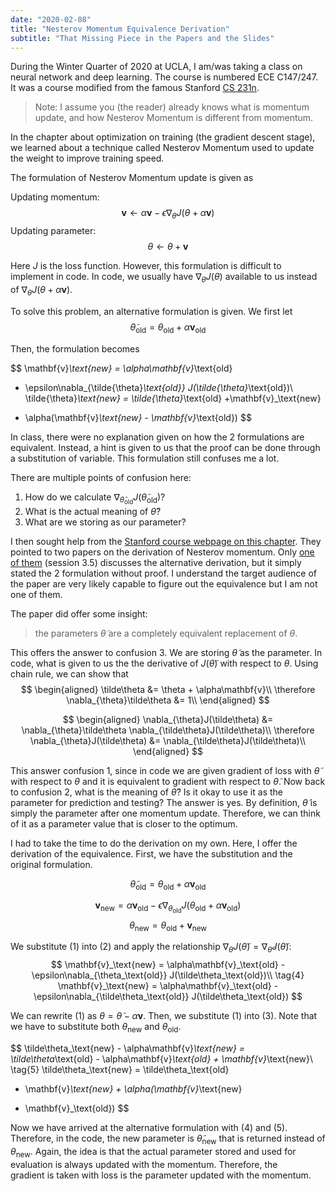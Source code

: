 ```yaml
---
date: "2020-02-08"
title: "Nesterov Momentum Equivalence Derivation"
subtitle: "That Missing Piece in the Papers and the Slides"
---
```


During the Winter Quarter of 2020 at UCLA, I am/was taking a 
class on neural network and deep learning. The course is numbered
ECE C147/247. It was a course modified from the famous Stanford
[CS 231n](http://cs231n.stanford.edu/). 

> Note: I assume you (the reader) already knows what is 
> momentum update, and how Nesterov Momentum is different from 
> momentum. 

In the chapter about optimization on training (the gradient
descent stage), we learned about a technique called Nesterov
Momentum used to update the weight to improve training speed.

The formulation of Nesterov Momentum update is given as 

Updating momentum:
$$
\mathbf{v} \leftarrow \alpha\mathbf{v} - 
\epsilon\nabla_{\theta} J(\theta + \alpha\mathbf{v})
$$
Updating parameter:
$$
\theta \leftarrow \theta + \mathbf{v}
$$

Here $J$ is the loss function. However, this formulation
is difficult to implement in code. In code, we usually
have $\nabla_\theta J(\theta)$ available to us instead
of $\nabla_{\theta} J(\theta + \alpha\mathbf{v})$.

To solve this problem, an alternative formulation is 
given. We first let 
$$
\tilde{\theta}_\text{old} 
= \theta_\text{old} + \alpha\mathbf{v}_\text{old}
$$

Then, the formulation becomes

$$
\mathbf{v}_\text{new} = \alpha\mathbf{v}_\text{old}
- \epsilon\nabla_{\tilde{\theta}_\text{old}}
J(\tilde{\theta}_\text{old})\\
\tilde{\theta}_\text{new} = \tilde{\theta}_\text{old}
+\mathbf{v}_\text{new} 
+ \alpha(\mathbf{v}_\text{new} - \mathbf{v}_\text{old})
$$


In class, there were no explanation given on how the 
2 formulations are equivalent. Instead, a hint is given
to us that the proof can be done through a substitution
of variable. 
This formulation still confuses me a lot. 

There are multiple points of confusion here:
1. How do we calculate 
  $\nabla_{\tilde\theta_\text{old}}J(\tilde\theta_\text{old})$?
2. What is the actual meaning of $\tilde\theta$?
3. What are we storing as our parameter?


I then sought help from the [Stanford course webpage on 
this chapter](http://cs231n.github.io/neural-networks-3/#sgd). 
They pointed to two papers on the derivation of Nesterov
momentum.
Only [one of them](https://arxiv.org/pdf/1212.0901v2.pdf) 
(session 3.5) discusses the alternative derivation, but
it simply stated the 2 formulation without proof.
I understand the target audience of the paper are very
likely capable to figure out the equivalence but I am 
not one of them. 

The paper did offer some insight:

> the parameters $\tilde\theta$ are a completely equivalent 
> replacement of $\theta$.

This offers the answer to confusion 3. We are storing 
$\tilde\theta$ as the parameter. In code, what is given
to us the the derivative of $J(\tilde\theta)$ with 
respect to $\theta$. Using chain rule, we can show that
$$
\begin{aligned}
\tilde\theta &= \theta + \alpha\mathbf{v}\\
\therefore \nabla_{\theta}\tilde\theta &= 1\\
\end{aligned}
$$

$$
\begin{aligned}
\nabla_{\theta}J(\tilde\theta) &= 
\nabla_{\theta}\tilde\theta \nabla_{\tilde\theta}J(\tilde\theta)\\
\therefore  \nabla_{\theta}J(\tilde\theta) &= 
\nabla_{\tilde\theta}J(\tilde\theta)\\
\end{aligned}
$$

This answer confusion 1, since in code we are given 
gradient of loss with $\tilde\theta$ with respect to $\theta$
and it is equivalent to gradient with respect to $\tilde\theta$.
Now back to confusion 2, what is the meaning of $\tilde\theta$?
Is it okay to use it as the parameter for prediction and 
testing?
The answer is yes. By definition, $\tilde\theta$ is simply
the parameter after one momentum update. Therefore, we
can think of it as a parameter value that is closer to 
the optimum. 

I had to take the time to do the derivation on my own.
Here, I offer the derivation of the equivalence. 
First, we have the substitution and the original formulation.

$$
\tag{1}
\tilde{\theta}_\text{old} 
= \theta_\text{old} + \alpha\mathbf{v}_\text{old}
$$

$$
\tag{2}
\mathbf{v}_\text{new} = \alpha\mathbf{v}_\text{old} - 
\epsilon\nabla_{\theta_\text{old}} J(\theta_\text{old} + \alpha\mathbf{v}_\text{old})
$$
$$
\tag{3}
\theta_\text{new} = \theta_\text{old} + \mathbf{v}_\text{new}
$$

We substitute $(1)$ into $(2)$ and apply the relationship
$\nabla_{\theta}J(\tilde\theta) = \nabla_{\tilde\theta}J(\tilde\theta)$:
$$
\mathbf{v}_\text{new} = \alpha\mathbf{v}_\text{old} - 
\epsilon\nabla_{\theta_\text{old}} J(\tilde\theta_\text{old})\\
\tag{4}
\mathbf{v}_\text{new} = \alpha\mathbf{v}_\text{old} - 
\epsilon\nabla_{\tilde\theta_\text{old}} J(\tilde\theta_\text{old})
$$

We can rewrite $(1)$ as $\theta = \tilde\theta - \alpha\mathbf{v}$.
Then, we substitute $(1)$ into $(3)$. Note that we have to 
substitute both $\theta_\text{new}$ and $\theta_\text{old}$. 

$$
\tilde\theta_\text{new} - \alpha\mathbf{v}_\text{new} = 
\tilde\theta_\text{old} - \alpha\mathbf{v}_\text{old} + 
\mathbf{v}_\text{new}\\
\tag{5}
\tilde\theta_\text{new} = \tilde\theta_\text{old}
+ \mathbf{v}_\text{new} + \alpha(\mathbf{v}_\text{new}  
- \mathbf{v}_\text{old})
$$

Now we have arrived at the alternative formulation
with $(4)$ and $(5)$. Therefore, in the code, the new
parameter is $\tilde\theta_\text{new}$ that is returned 
instead of $\theta_\text{new}$. Again, the idea is that 
the actual parameter stored and used for evaluation 
is always updated with the momentum. Therefore, the  
gradient is taken with loss is the parameter updated
with the momentum.


